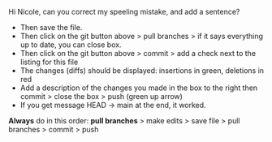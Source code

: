 Hi Nicole, can you correct my speeling mistake, and add a sentence?

- Then save the file.
- Then click on the git button above > pull branches > if it says everything up to date, you can close box.
- Then click on the git button above > commit > add a check next to the listing for this file
- The changes (diffs) should be displayed: insertions in green, deletions in red 
- Add a description of the changes you made in the box to the right then commit > close the box > push (green up arrow)
- If you get message HEAD -> main at the end,  it worked.

**Always** do in this order: **pull branches** > make edits > save file > pull branches > commit > push

